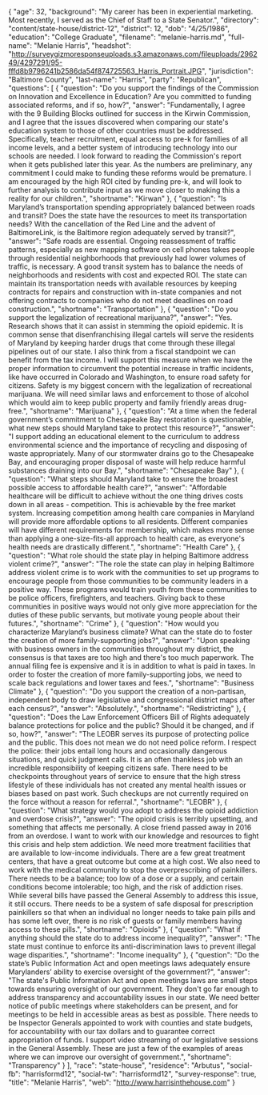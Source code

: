 {
  "age": 32,
  "background": "My career has been in experiential marketing. Most recently, I served as the Chief of Staff to a State Senator.",
  "directory": "content/state-house/district-12",
  "district": 12,
  "dob": "4/25/1986",
  "education": "College Graduate",
  "filename": "melanie-harris.md",
  "full-name": "Melanie Harris",
  "headshot": "http://surveygizmoresponseuploads.s3.amazonaws.com/fileuploads/296249/4297291/95-fffd8b9796241b2586da54f874725563_Harris_Portrait.JPG",
  "jurisdiction": "Baltimore County",
  "last-name": "Harris",
  "party": "Republican",
  "questions": [
    {
      "question": "Do you support the findings of the Commission on Innovation and Excellence in Education? Are you committed to funding associated reforms, and if so, how?",
      "answer": "Fundamentally, I agree with the 9 Building Blocks outlined for success in the Kirwin Commission, and I agree that the issues discovered when comparing our state's education system to those of other countries must be addressed. Specifically, teacher recruitment, equal access to pre-k for families of all income levels, and a better system of introducing technology into our schools are needed. I look forward to reading the Commission's report when it gets published later this year. As the numbers are preliminary, any commitment I could make to funding these reforms would be premature. I am encouraged by the high ROI cited by funding pre-k, and will look to further analysis to contribute input as we move closer to making this a reality for our children.",
      "shortname": "Kirwan"
    },
    {
      "question": "Is Maryland’s transportation spending appropriately balanced between roads and transit? Does the state have the resources to meet its transportation needs? With the cancellation of the Red Line and the advent of BaltimoreLink, is the Baltimore region adequately served by transit?",
      "answer": "Safe roads are essential. Ongoing reassessment of traffic patterns, especially as new mapping software on cell phones takes people through residential neighborhoods that previously had lower volumes of traffic, is necessary. A good transit system has to balance the needs of neighborhoods and residents with cost and expected ROI. The state can maintain its transportation needs with available resources by keeping contracts for repairs and construction with in-state companies and not offering contracts to companies who do not meet deadlines on road construction.",
      "shortname": "Transportation"
    },
    {
      "question": "Do you support the legalization of recreational marijuana?",
      "answer": "Yes. Research shows that it can assist in stemming the opioid epidemic. It is common sense that disenfranchising illegal cartels will serve the residents of Maryland by keeping harder drugs that come through these illegal pipelines out of our state. I also think from a fiscal standpoint we can benefit from the tax income. I will support this measure when we have the proper information to circumvent the potential increase in traffic incidents, like have occurred in Colorado and Washington, to ensure road safety for citizens. Safety is my biggest concern with the legalization of recreational marijuana. We will need similar laws and enforcement to those of alcohol which would aim to keep public property and family friendly areas drug-free.",
      "shortname": "Marijuana"
    },
    {
      "question": "At a time when the federal government’s commitment to Chesapeake Bay restoration is questionable, what new steps should Maryland take to protect this resource?",
      "answer": "I support adding an educational element to the curriculum to address environmental science and the importance of recycling and disposing of waste appropriately. Many of our stormwater drains go to the Chesapeake Bay, and encouraging proper disposal of waste will help reduce harmful substances draining into our Bay.",
      "shortname": "Chesapeake Bay"
    },
    {
      "question": "What steps should Maryland take to ensure the broadest possible access to affordable health care?",
      "answer": "Affordable healthcare will be difficult to achieve without the one thing drives costs down in all areas - competition. This is achievable by the free market system. Increasing competition among health care companies in Maryland will provide more affordable options to all residents. Different companies will have different requirements for membership, which makes more sense than applying a one-size-fits-all approach to health care, as everyone's health needs are drastically different.",
      "shortname": "Health Care"
    },
    {
      "question": "What role should the state play in helping Baltimore address violent crime?",
      "answer": "The role the state can play in helping Baltimore address violent crime is to work with the communities to set up programs to encourage people from those communities to be community leaders in a positive way. These programs would train youth from these communities to be police officers, firefighters, and teachers. Giving back to these communities in positive ways would not only give more appreciation for the duties of these public servants, but motivate young people about their futures.",
      "shortname": "Crime"
    },
    {
      "question": "How would you characterize Maryland’s business climate? What can the state do to foster the creation of more family-supporting jobs?",
      "answer": "Upon speaking with business owners in the communities throughout my district, the consensus is that taxes are too high and there's too much paperwork. The annual filing fee is expensive and it is in addition to what is paid in taxes. In order to foster the creation of more family-supporting jobs, we need to scale back regulations and lower taxes and fees.",
      "shortname": "Business Climate"
    },
    {
      "question": "Do you support the creation of a non-partisan, independent body to draw legislative and congressional district maps after each census?",
      "answer": "Absolutely.",
      "shortname": "Redistricting"
    },
    {
      "question": "Does the Law Enforcement Officers Bill of Rights adequately balance protections for police and the public? Should it be changed, and if so, how?",
      "answer": "The LEOBR serves its purpose of protecting police and the public. This does not mean we do not need police reform. I respect the police: their jobs entail long hours and occasionally dangerous situations, and quick judgment calls. It is an often thankless job with an incredible responsibility of keeping citizens safe. There need to be checkpoints throughout years of service to ensure that the high stress lifestyle of these individuals has not created any mental health issues or biases based on past work. Such checkups are not currently required on the force without a reason for referral.",
      "shortname": "LEOBR"
    },
    {
      "question": "What strategy would you adopt to address the opioid addiction and overdose crisis?",
      "answer": "The opioid crisis is terribly upsetting, and something that affects me personally. A close friend passed away in 2016 from an overdose. I want to work with our knowledge and resources to fight this crisis and help stem addiction. We need more treatment facilities that are available to low-income individuals. There are a few great treatment centers, that have a great outcome but come at a high cost. We also need to work with the medical community to stop the overprescribing of painkillers. There needs to be a balance; too low of a dose or a supply, and certain conditions become intolerable; too high, and the risk of addiction rises. While several bills have passed the General Assembly to address this issue, it still occurs. There needs to be a system of safe disposal for prescription painkillers so that when an individual no longer needs to take pain pills and has some left over, there is no risk of guests or family members having access to these pills.",
      "shortname": "Opioids"
    },
    {
      "question": "What if anything should the state do to address income inequality?",
      "answer": "The state must continue to enforce its anti-discrimination laws to prevent illegal wage disparities.",
      "shortname": "Income inequality"
    },
    {
      "question": "Do the state’s Public Information Act and open meetings laws adequately ensure Marylanders’ ability to exercise oversight of the government?",
      "answer": "The state's Public Information Act and open meetings laws are small steps towards ensuring oversight of our government. They don't go far enough to address transparency and accountability issues in our state. We need better notice of public meetings where stakeholders can be present, and for meetings to be held in accessible areas as best as possible. There needs to be Inspector Generals appointed to work with counties and state budgets, for accountability with our tax dollars and to guarantee correct appropriation of funds. I support video streaming of our legislative sessions in the General Assembly. These are just a few of the examples of areas where we can improve our oversight of government.",
      "shortname": "Transparency"
    }
  ],
  "race": "state-house",
  "residence": "Arbutus",
  "social-fb": "harrisformd12",
  "social-tw": "harrisformd12",
  "survey-response": true,
  "title": "Melanie Harris",
  "web": "http://www.harrisinthehouse.com"
}
